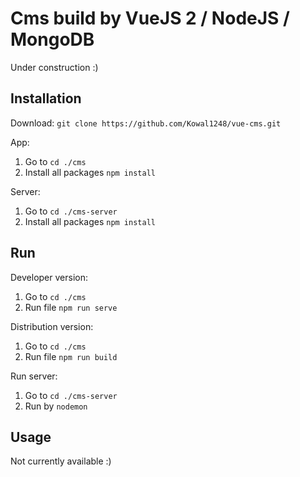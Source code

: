 # Cms build by VueJS 2 / NodeJS / MongoDB

Under construction :)

## Installation
Download: `git clone https://github.com/Kowal1248/vue-cms.git`

App:
  1. Go to `cd ./cms`
  2. Install all packages `npm install`

Server:
  1. Go to `cd ./cms-server`
  2. Install all packages `npm install`

## Run
Developer version:
  1. Go to `cd ./cms`
  2. Run file `npm run serve`

Distribution version:
  1. Go to `cd ./cms`
  2. Run file `npm run build`

Run server:
  1. Go to `cd ./cms-server`
  2. Run by `nodemon`

## Usage
Not currently available :)
